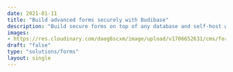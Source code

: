 ```yaml
---
date: 2021-01-11
title: "Build advanced forms securely with Budibase"
description: "Build secure forms on top of any database and self-host within your own infrastructure."
images:
- https://res.cloudinary.com/daog6scxm/image/upload/v1706652631/cms/forms/formsOGv2_e8go89.png
draft: "false"
type: "solutions/forms"
layout: single
---
```


